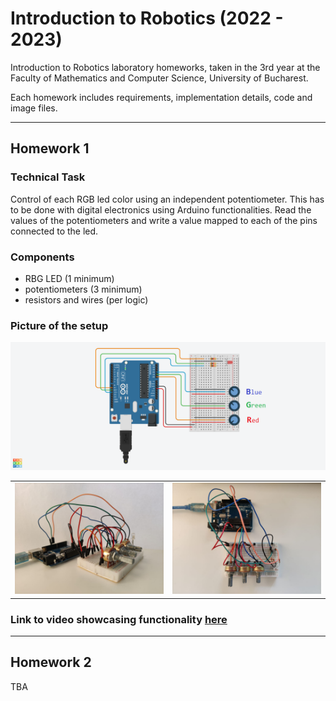 <style>
td, th {
   border: none!important;
}
</style>

# **Introduction to Robotics (2022 - 2023)**
Introduction to Robotics laboratory homeworks, taken in the 3rd year at the Faculty of Mathematics and Computer Science, University of Bucharest. 

Each homework includes requirements, implementation details, code and image files.

---
  
## **Homework 1**

### Technical Task
Control of each RGB led color using an independent potentiometer. This has to be done with digital electronics using Arduino functionalities. Read the values of the potentiometers and write a value mapped to each of the pins connected to the led.

### Components
- RBG  LED  (1  minimum)
- potentiometers  (3  minimum)
- resistors and wires (per logic)

### Picture of the setup
![pic1](./Homework_1/hw1_pic3.png)

| | | 
|:-------------:|:-------------:|
|![pic1](./Homework_1/hw1_pic1.jpeg) |  ![pic2](./Homework_1/hw1_pic2.jpeg)|

### Link to video showcasing functionality [here](https://www.google.com)

---

## **Homework 2**
TBA